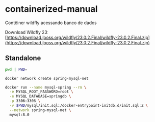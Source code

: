 # containerized-manual
Contêiner wildfly acessando banco de dados  

Download Wildfly 23: [https://download.jboss.org/wildfly/23.0.2.Final/wildfly-23.0.2.Final.zip](https://download.jboss.org/wildfly/23.0.2.Final/wildfly-23.0.2.Final.zip)
## Standalone

```bash
pwd | PWD=

docker network create spring-mysql-net

docker run --name mysql-spring --rm \
  -e MYSQL_ROOT_PASSWORD=root \
  -e MYSQL_DATABASE=springdb \
  -p 3306:3306 \
  -v $PWD/mysql/init.sql:/docker-entrypoint-initdb.d/init.sql:Z \
  --network spring-mysql-net \
  mysql:8.0
```
  